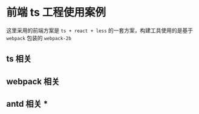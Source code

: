 # 前端 ts 工程使用案例
这里采用的前端方案是 `ts + react + less` 的一套方案，构建工具使用的是基于 `webpack` 包装的 `webpack-2b` 

## ts 相关

## webpack 相关

## antd 相关 *